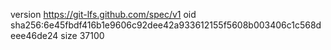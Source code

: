 version https://git-lfs.github.com/spec/v1
oid sha256:6e45fbdf416b1e9606c92dee42a933612155f5608b003406c1c568deee46de24
size 37100
